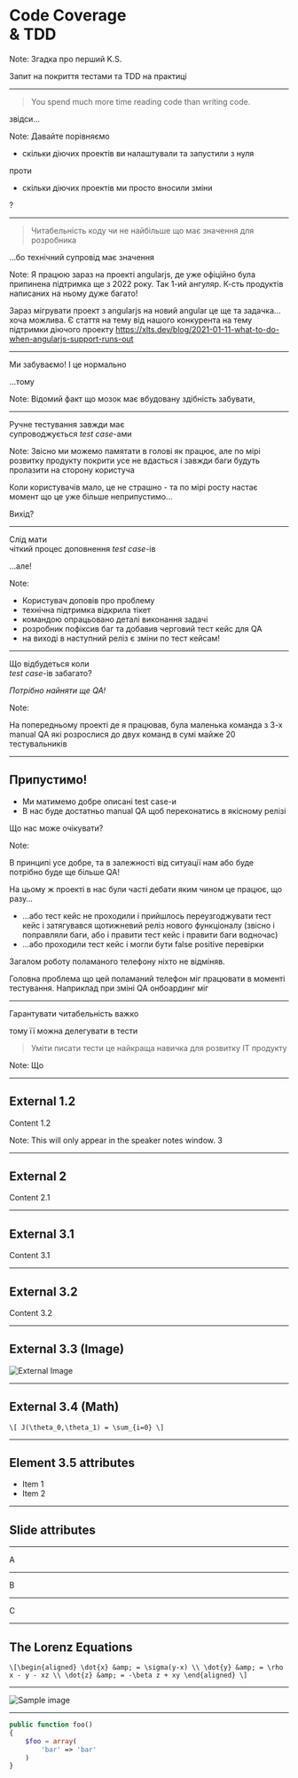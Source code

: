 # Code Coverage <br> & TDD

Note:
Згадка про перший K.S.

Запит на покриття тестами та TDD на практиці

--- ---

> You spend much more time reading code than writing code.

звідси… <!-- .element: class="fragment" data-fragment-index="1" -->

Note:
Давайте порівняємо

* скільки діючих проектів ви налаштували та запустили з нуля

проти

* скільки діючих проектів ми просто вносили зміни

?

--- ---

> Читабельність коду чи не найбільше що має значення для розробника

…бо технічний супровід має значення <!-- .element: class="fragment" data-fragment-index="1" -->

Note:
Я працюю зараз на проекті angularjs, де уже офіційно була припинена підтримка ще з 2022 року.
Так 1-ий ангуляр. К-сть продуктів написаних на ньому дуже багато!

Зараз мігрувати проект з angularjs на новий angular це ще та задачка… хоча можлива. Є стаття на тему від нашого конкурента на тему підтримки діючого проекту https://xlts.dev/blog/2021-01-11-what-to-do-when-angularjs-support-runs-out

--- ---

Ми забуваємо! І це нормально

…тому <!-- .element: class="fragment" data-fragment-index="1" -->

Note:
Відомий факт що мозок має вбудовану здібність забувати,

--- ---

Ручне тестування завжди має <br />
супроводжується *test case*-ами

Note:
Звісно ми можемо памятати в голові як працює, але по мірі розвитку продукту покрити усе не вдасться і завжди баги будуть пролазити на сторону користуча

Коли користувачів мало, це не страшно - та по мірі росту настає момент що це уже більше неприпустимо…

Вихід?

--- ---

Слід мати <br> чіткий процес доповнення *test casе*-ів

…але! <!-- .element: class="fragment" data-fragment-index="2" -->

Note:

* Користувач доповів про проблему
* технічна підтримка відкрила тікет
* командою опрацьовано деталі виконання задачі
* розробник пофіксив баг та добавив черговий тест кейс для QA
* на виході в наступний реліз є зміни по тест кейсам!

--- ---

Що відбудеться коли <br>
*test case*-ів забагато?

*Потрібно найняти ще QA!* <!-- .element: class="fragment" data-fragment-index="1" -->

Note:

На попередньому проекті де я працював, була маленька команда з 3-х manual QA які розрослися до двух команд в сумі майже 20 тестувальників

--- ---

## Припустимо!

* Ми матимемо добре описані test case-и <!-- .element: class="fragment" data-fragment-index="1" -->
* В нас буде достатньо manual QA щоб переконатись в якісному релізі <!-- .element: class="fragment" data-fragment-index="2" -->

Що нас може очікувати? <!-- .element: class="fragment" data-fragment-index="3" -->

Note:

В принципі усе добре, та в залежності від ситуації нам або буде потрібно буде ще більше QA!

На цьому ж проекті в нас були часті дебати яким чином це працює, що разу…

* …або тест кейс не проходили і прийшлось переузгоджувати тест кейс і затягувався щотижневий реліз нового функціоналу (звісно і поправляли баги, або і правити тест кейс і правити баги водночас)
* …або проходили тест кейс і могли бути false positive перевірки

Загалом роботу поламаного телефону ніхто не відміняв.

Головна проблема що цей поламаний телефон міг працювати в моменті тестування. Наприклад при зміні QA онбоардинг міг

--- ---

Гарантувати читабельність важко <!-- .element: class="fragment" data-fragment-index="1" -->

тому її можна делегувати в тести <!-- .element: class="fragment" data-fragment-index="2" -->

> Уміти писати тести це найкраща навичка для розвитку ІТ продукту <!-- .element: class="fragment" data-fragment-index="3" -->

Note:
Що

--- ---

## External 1.2

Content 1.2

Note: This will only appear in the speaker notes window. 3

--- ---

## External 2

Content 2.1

--- ---

## External 3.1

Content 3.1

----

## External 3.2

Content 3.2

----

## External 3.3 (Image)

![External Image](https://s3.amazonaws.com/static.slid.es/logo/v2/slides-symbol-512x512.png)

----

## External 3.4 (Math)

`\[ J(\theta_0,\theta_1) = \sum_{i=0} \]`

----

## Element 3.5 attributes

- Item 1 <!-- .element: class="fragment" data-fragment-index="2" -->
- Item 2 <!-- .element: class="fragment" data-fragment-index="1" -->

----

<!-- .slide: data-background="#000000" -->
## Slide attributes

--- ---

A

---

B

---

C

--- ---


## The Lorenz Equations

`\[\begin{aligned}
\dot{x} &amp; = \sigma(y-x) \\
\dot{y} &amp; = \rho x - y - xz \\
\dot{z} &amp; = -\beta z + xy
\end{aligned} \]`

--- ---

![Sample image](https://s3.amazonaws.com/static.slid.es/logo/v2/slides-symbol-512x512.png)

--- ---


```php [1|3-5]
public function foo()
{
    $foo = array(
        'bar' => 'bar'
    )
}
```
